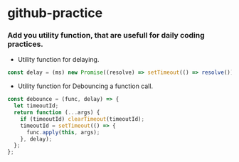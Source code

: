 # github-practice

### Add you utility function, that are usefull for daily coding practices.

- Utility function for delaying.
```js
const delay = (ms) new Promise((resolve) => setTimeout(() => resolve()), ms)
```

- Utility function for Debouncing a function call.
```js
const debounce = (func, delay) => {
  let timeoutId;
  return function (...args) {
    if (timeoutId) clearTimeout(timeoutId);
    timeoutId = setTimeout(() => {
      func.apply(this, args);
    }, delay);
  };
};
```
